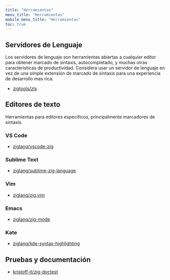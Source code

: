 ```yaml
---
title: "Herramientas"
menu_title: "Herramientas"
mobile_menu_title: "Herramientas"
toc: true
---
```


## Servidores de Lenguaje
Los servidores de lenguaje son herramientas abiertas a cualquier editor para obtener marcado de sintaxis, autocompletado, y muchas otras caracteristicas de productividad. Considera usar un servidor de lenguaje en vez de una simple extensión de marcado de sintaxis para una experiencia de desarrollo mas rica.

- [zigtools/zls](https://github.com/zigtools/zls)

## Editores de texto
Herramientas para editores específicos, principalmente marcadores de sintaxis.

### VS Code
- [ziglang/vscode-zig](https://github.com/ziglang/vscode-zig)

### Sublime Text
- [ziglang/sublime-zig-language](https://github.com/ziglang/sublime-zig-language)

### Vim
- [ziglang/zig.vim](https://github.com/ziglang/zig.vim)

### Emacs
- [ziglang/zig-mode](https://github.com/ziglang/zig-mode)

### Kate
- [ziglang/kde-syntax-highlighting](https://github.com/ziglang/kde-syntax-highlighting)

## Pruebas y documentación
- [kristoff-it/zig-doctest](https://github.com/kristoff-it/zig-doctest)

